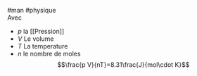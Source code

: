 #man #physique \
Avec
- $p$ la [[Pression]]
- $V$ Le volume
- $T$ La temperature
- $n$ le nombre de moles
$$\frac{p V}{nT}=8.31\frac{J}{mol\cdot K}$$